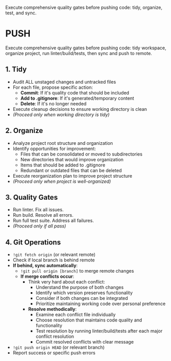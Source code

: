 Execute comprehensive quality gates before pushing code: tidy, organize, test, and sync.

# PUSH

Execute comprehensive quality gates before pushing code: tidy workspace, organize project, run linter/build/tests, then sync and push to remote.

## 1. Tidy
- Audit ALL unstaged changes and untracked files
- For each file, propose specific action:
  - **Commit**: If it's quality code that should be included
  - **Add to .gitignore**: If it's generated/temporary content
  - **Delete**: If it's no longer needed
- Execute cleanup decisions to ensure working directory is clean
- *(Proceed only when working directory is tidy)*

## 2. Organize
- Analyze project root structure and organization
- Identify opportunities for improvement:
  - Files that can be consolidated or moved to subdirectories
  - New directories that would improve organization
  - Items that should be added to .gitignore
  - Redundant or outdated files that can be deleted
- Execute reorganization plan to improve project structure
- *(Proceed only when project is well-organized)*

## 3. Quality Gates
- Run linter. Fix all issues.
- Run build. Resolve all errors.
- Run full test suite. Address all failures.
- *(Proceed only if all pass)*

## 4. Git Operations
- `!git fetch origin` (or relevant remote)
- Check if local branch is behind remote
- **If behind, sync automatically**:
  - `!git pull origin [branch]` to merge remote changes
  - **If merge conflicts occur**:
    - Think very hard about each conflict:
      - Understand the purpose of both changes
      - Identify which version preserves functionality
      - Consider if both changes can be integrated
      - Prioritize maintaining working code over personal preference
    - **Resolve methodically**:
      - Examine each conflict file individually
      - Choose resolution that maintains code quality and functionality
      - Test resolution by running linter/build/tests after each major conflict resolution
      - Commit resolved conflicts with clear message
- `!git push origin HEAD` (or relevant branch)
- Report success or specific push errors
